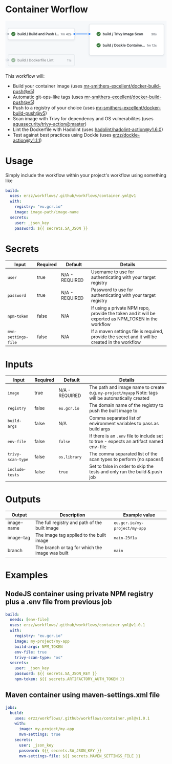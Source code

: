 # Container Worflow

![Container Workflow](/media/container.png)

This workflow will:

- Build your container image (uses [mr-smithers-excellent/docker-build-push@v5](https://github.com/mr-smithers-excellent/docker-build-push))
- Automatic git-ops-like tags (uses [mr-smithers-excellent/docker-build-push@v5](https://github.com/mr-smithers-excellent/docker-build-push))
- Push to a registry of your choice (uses [mr-smithers-excellent/docker-build-push@v5](https://github.com/mr-smithers-excellent/docker-build-push))
- Scan image with Trivy for dependency and OS vulnerabilites (uses [aquasecurity/trivy-action@master](https://github.com/aquasecurity/trivy-action))
- Lint the Dockerfile with Hadolint (uses [hadolint/hadolint-action@v1.6.0](https://github.com/hadolint/hadolint-action))
- Test against best practices using Dockle (uses [erzz/dockle-action@v1.1.1](https://github.com/erzz/dockle-action))

# Usage

Simply include the workflow within your project's workflow using something like

```yaml
build:
  uses: erzz/workflows/.github/workflows/container.yml@v1
  with:
    registry: "eu.gcr.io"
    image: image-path/image-name
  secrets:
    user: _json_key
    password: ${{ secrets.SA_JSON }}
```

# Secrets

| Input               | Required | Default        | Details                                                                                             |
| ------------------- | -------- | -------------- | --------------------------------------------------------------------------------------------------- |
| `user`              | true     | N/A - REQUIRED | Username to use for authenticating with your target registry                                        |
| `password`          | true     | N/A - REQUIRED | Password to use for authenticating with your target registry                                        |
| `npm-token`         | false    | N/A            | If using a private NPM repo, provide the token and it will be exported as NPM_TOKEN in the workflow |
| `mvn-settings-file` | false    | N/A            | If a maven settings file is required, provide the secret and it will be created in the workflow     |

# Inputs

| Input             | Required | Default        | Details                                                                                            |
| ----------------- | -------- | -------------- | -------------------------------------------------------------------------------------------------- |
| `image`           | true     | N/A - REQUIRED | The path and image name to create e.g. `my-project/myapp` Note: tags will be automatically created |
| `registry`        | false    | `eu.gcr.io`    | The domain name of the registry to push the built image to                                         |
| `build-args`      | false    | N/A            | Comma separated list of environment variables to pass as build args                                |
| `env-file`        | false    | `false`        | If there is an `.env` file to include set to true - expects an artifact named env-file             |
| `trivy-scan-type` | false    | `os,library`   | The comma separated list of the scan types to perform (no spaces!)                                 |
| `include-tests`   | false    | `true`         | Set to false in order to skip the tests and only run the build & push job                          |

# Outputs

| Output     | Description                                     | Example value                 |
| ---------- | ----------------------------------------------- | ----------------------------- |
| image-name | The full registry and path of the built image   | `eu.gcr.io/my-project/my-app` |
| image-tag  | The image tag applied to the built image        | `main-23f1a`                  |
| branch     | The branch or tag for which the image was built | `main`                        |

# Examples

## NodeJS container using private NPM registry plus a .env file from previous job

```yaml
build:
  needs: [env-file]
  uses: erzz/workflows/.github/workflows/container.yml@v1.0.1
  with:
    registry: "eu.gcr.io"
    image: my-project/my-app
    build-args: NPM_TOKEN
    env-file: true
    trivy-scan-type: "os"
  secrets:
    user: _json_key
    password: ${{ secrets.SA_JSON_KEY }}
    npm-token: ${{ secrets.ARTIFACTORY_AUTH_TOKEN }}
```

## Maven container using maven-settings.xml file

```yaml
jobs:
  build:
    uses: erzz/workflows/.github/workflows/container.yml@v1.0.1
    with:
      image: my-project/my-app
      mvn-settings: true
    secrets:
      user: _json_key
      password: ${{ secrets.SA_JSON_KEY }}
      mvn-settings-file: ${{ secrets.MAVEN_SETTINGS_FILE }}
```
